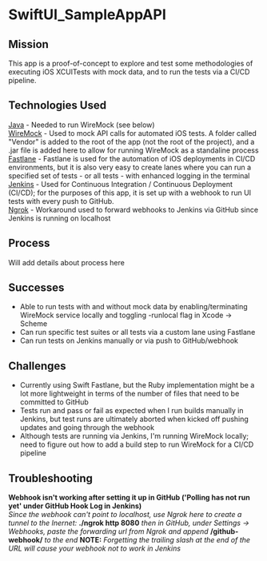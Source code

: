 # SwiftUI_SampleAppAPI

## Mission
This app is a proof-of-concept to explore and test some methodologies of executing iOS XCUITests with mock data, and to run the tests via a CI/CD pipeline. 

## Technologies Used
[Java](https://www.oracle.com/java/technologies/downloads/#jdk21-mac) - Needed to run WireMock (see below)  
[WireMock](https://wiremock.org/docs/download-and-installation/) - Used to mock API calls for automated iOS tests. A folder called "Vendor" is added to the root of the app (not the root of the project), and a .jar file is added here to allow for running WireMock as a standaline process  
[Fastlane](https://docs.fastlane.tools/getting-started/ios/running-tests/) - Fastlane is used for the automation of iOS deployments in CI/CD environments, but it is also very easy to create lanes where you can run a specified set of tests - or all tests - with enhanced logging in the terminal  
[Jenkins](https://www.jenkins.io/) - Used for Continuous Integration / Continuous Deployment (CI/CD); for the purposes of this app, it is set up with a webhook to run UI tests with every push to GitHub.  
[Ngrok](https://ngrok.com/download) - Workaround used to forward webhooks to Jenkins via GitHub since Jenkins is running on localhost  

## Process
Will add details about process here

## Successes
- Able to run tests with and without mock data by enabling/terminating WireMock service locally and toggling -runlocal flag in Xcode -> Scheme
- Can run specific test suites or all tests via a custom lane using Fastlane
- Can run tests on Jenkins manually or via push to GitHub/webhook 

## Challenges
- Currently using Swift Fastlane, but the Ruby implementation might be a lot more lightweight in terms of the number of files that need to be committed to GitHub
- Tests run and pass or fail as expected when I run builds manually in Jenkins, but test runs are ultimately aborted when kicked off pushing updates and going through the webhook
- Although tests are running via Jenkins, I'm running WireMock locally; need to figure out how to add a build step to run WireMock for a CI/CD pipeline

## Troubleshooting
__Webhook isn't working after setting it up in GitHub ('Polling has not run yet' under GitHub Hook Log in Jenkins)__  
*Since the webhook can't point to localhost, use Ngrok here to create a tunnel to the Inernet:* __./ngrok http 8080__ *then in GitHub, under Settings -> Webhooks, paste the forwarding url from Ngrok and append* __/github-webhook/__ *to the end* __NOTE:__ *Forgetting the trailing slash at the end of the URL will cause your webhook not to work in Jenkins* 

